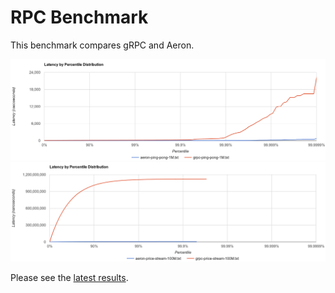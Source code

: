 # RPC Benchmark

This benchmark compares gRPC and Aeron.

![img](results/20160920/ping-pong.png)
![img](results/20160920/price-stream.png)

Please see the
[latest results](https://github.com/benalexau/rpc-bench/blob/master/results/20160920/README.md).
